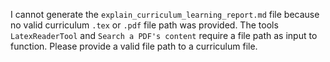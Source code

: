 I cannot generate the `explain_curriculum_learning_report.md` file because no valid curriculum `.tex` or `.pdf` file path was provided.  The tools `LatexReaderTool` and `Search a PDF's content` require a file path as input to function.  Please provide a valid file path to a curriculum file.